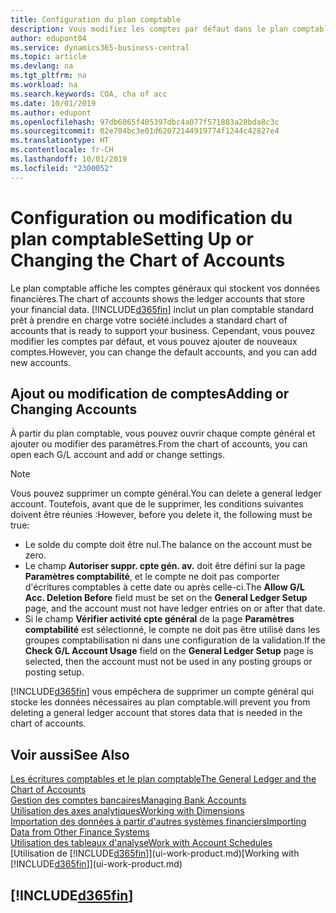 ```yaml
---
title: Configuration du plan comptable
description: Vous modifiez les comptes par défaut dans le plan comptable, et vous pouvez ajouter de nouveaux comptes.
author: edupont04
ms.service: dynamics365-business-central
ms.topic: article
ms.devlang: na
ms.tgt_pltfrm: na
ms.workload: na
ms.search.keywords: COA, cha of acc
ms.date: 10/01/2019
ms.author: edupont
ms.openlocfilehash: 97db6065f405397dbc4a077f571883a28bda8c3c
ms.sourcegitcommit: 02e704bc3e01d62072144919774f1244c42827e4
ms.translationtype: HT
ms.contentlocale: fr-CH
ms.lasthandoff: 10/01/2019
ms.locfileid: "2300052"
---
```

# <a name="setting-up-or-changing-the-chart-of-accounts"></a><span data-ttu-id="b93bd-103">Configuration ou modification du plan comptable</span><span class="sxs-lookup"><span data-stu-id="b93bd-103">Setting Up or Changing the Chart of Accounts</span></span>
<span data-ttu-id="b93bd-104">Le plan comptable affiche les comptes généraux qui stockent vos données financières.</span><span class="sxs-lookup"><span data-stu-id="b93bd-104">The chart of accounts shows the ledger accounts that store your financial data.</span></span> [!INCLUDE[d365fin](includes/d365fin_md.md)] <span data-ttu-id="b93bd-105">inclut un plan comptable standard prêt à prendre en charge votre société.</span><span class="sxs-lookup"><span data-stu-id="b93bd-105">includes a standard chart of accounts that is ready to support your business.</span></span>
<span data-ttu-id="b93bd-106">Cependant, vous pouvez modifier les comptes par défaut, et vous pouvez ajouter de nouveaux comptes.</span><span class="sxs-lookup"><span data-stu-id="b93bd-106">However, you can change the default accounts, and you can add new accounts.</span></span>  

## <a name="adding-or-changing-accounts"></a><span data-ttu-id="b93bd-107">Ajout ou modification de comptes</span><span class="sxs-lookup"><span data-stu-id="b93bd-107">Adding or Changing Accounts</span></span>
<span data-ttu-id="b93bd-108">À partir du plan comptable, vous pouvez ouvrir chaque compte général et ajouter ou modifier des paramètres.</span><span class="sxs-lookup"><span data-stu-id="b93bd-108">From the chart of accounts, you can open each G/L account and add or change settings.</span></span>

> [!NOTE]  
>   <span data-ttu-id="b93bd-109">Vous pouvez supprimer un compte général.</span><span class="sxs-lookup"><span data-stu-id="b93bd-109">You can delete a general ledger account.</span></span> <span data-ttu-id="b93bd-110">Toutefois, avant que de le supprimer, les conditions suivantes doivent être réunies :</span><span class="sxs-lookup"><span data-stu-id="b93bd-110">However, before you delete it, the following must be true:</span></span>  
>  
>   * <span data-ttu-id="b93bd-111">Le solde du compte doit être nul.</span><span class="sxs-lookup"><span data-stu-id="b93bd-111">The balance on the account must be zero.</span></span>  
>   * <span data-ttu-id="b93bd-112">Le champ **Autoriser suppr. cpte gén. av.** doit être défini sur la page **Paramètres comptabilité**, et le compte ne doit pas comporter d'écritures comptables à cette date ou après celle-ci.</span><span class="sxs-lookup"><span data-stu-id="b93bd-112">The **Allow G/L Acc. Deletion Before** field must be set on the **General Ledger Setup** page, and the account must not have ledger entries on or after that date.</span></span>  
>   * <span data-ttu-id="b93bd-113">Si le champ **Vérifier activité cpte général** de la page **Paramètres comptabilité** est sélectionné, le compte ne doit pas être utilisé dans les groupes comptabilisation ni dans une configuration de la validation.</span><span class="sxs-lookup"><span data-stu-id="b93bd-113">If the **Check G/L Account Usage** field on the **General Ledger Setup** page is selected, then the account must not be used in any posting groups or posting setup.</span></span>  

[!INCLUDE[d365fin](includes/d365fin_md.md)] <span data-ttu-id="b93bd-114">vous empêchera de supprimer un compte général qui stocke les données nécessaires au plan comptable.</span><span class="sxs-lookup"><span data-stu-id="b93bd-114">will prevent you from deleting a general ledger account that stores data that is needed in the chart of accounts.</span></span>  

## <a name="see-also"></a><span data-ttu-id="b93bd-115">Voir aussi</span><span class="sxs-lookup"><span data-stu-id="b93bd-115">See Also</span></span>
[<span data-ttu-id="b93bd-116">Les écritures comptables et le plan comptable</span><span class="sxs-lookup"><span data-stu-id="b93bd-116">The General Ledger and the Chart of Accounts</span></span>](finance-general-ledger.md)  
[<span data-ttu-id="b93bd-117">Gestion des comptes bancaires</span><span class="sxs-lookup"><span data-stu-id="b93bd-117">Managing Bank Accounts</span></span>](bank-manage-bank-accounts.md)  
[<span data-ttu-id="b93bd-118">Utilisation des axes analytiques</span><span class="sxs-lookup"><span data-stu-id="b93bd-118">Working with Dimensions</span></span>](finance-dimensions.md)  
[<span data-ttu-id="b93bd-119">Importation des données à partir d'autres systèmes financiers</span><span class="sxs-lookup"><span data-stu-id="b93bd-119">Importing Data from Other Finance Systems</span></span>](across-import-data-configuration-packages.md)  
[<span data-ttu-id="b93bd-120">Utilisation des tableaux d'analyse</span><span class="sxs-lookup"><span data-stu-id="b93bd-120">Work with Account Schedules</span></span>](bi-how-work-account-schedule.md)  
<span data-ttu-id="b93bd-121">[Utilisation de [!INCLUDE[d365fin](includes/d365fin_md.md)]](ui-work-product.md)</span><span class="sxs-lookup"><span data-stu-id="b93bd-121">[Working with [!INCLUDE[d365fin](includes/d365fin_md.md)]](ui-work-product.md)</span></span>  

## [!INCLUDE[d365fin](includes/free_trial_md.md)]
